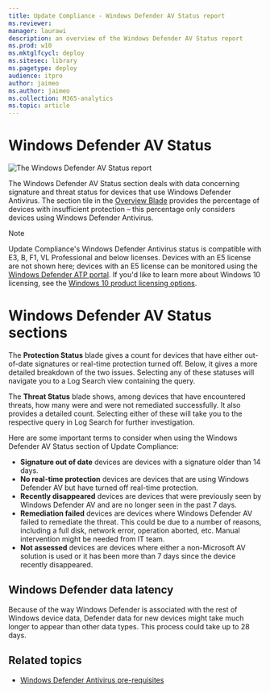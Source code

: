 ```yaml
---
title: Update Compliance - Windows Defender AV Status report
ms.reviewer: 
manager: laurawi
description: an overview of the Windows Defender AV Status report
ms.prod: w10
ms.mktglfcycl: deploy
ms.sitesec: library
ms.pagetype: deploy
audience: itpro
author: jaimeo
ms.author: jaimeo
ms.collection: M365-analytics
ms.topic: article
---
```


# Windows Defender AV Status

![The Windows Defender AV Status report](images/UC_workspace_WDAV_status.png)

The Windows Defender AV Status section deals with data concerning signature and threat status for devices that use Windows Defender Antivirus. The section tile in the [Overview Blade](update-compliance-using.md#overview-blade) provides the percentage of devices with insufficient protection – this percentage only considers devices using Windows Defender Antivirus.

>[!NOTE]
>Update Compliance's Windows Defender Antivirus status is compatible with E3, B, F1, VL Professional and below licenses. Devices with an E5 license are not shown here; devices with an E5 license can be monitored using the [Windows Defender ATP portal](https://docs.microsoft.com/windows/security/threat-protection/windows-defender-atp/configure-endpoints-windows-defender-advanced-threat-protection). If you'd like to learn more about Windows 10 licensing, see the [Windows 10 product licensing options](https://www.microsoft.com/Licensing/product-licensing/windows10.aspx). 

# Windows Defender AV Status sections
The **Protection Status** blade gives a count for devices that have either out-of-date signatures or real-time protection turned off. Below, it gives a more detailed breakdown of the two issues. Selecting any of these statuses will navigate you to a Log Search view containing the query. 

The **Threat Status** blade shows, among devices that have encountered threats, how many were and were not remediated successfully. It also provides a detailed count. Selecting either of these will take you to the respective query in Log Search for further investigation. 

Here are some important terms to consider when using the Windows Defender AV Status section of Update Compliance:
* **Signature out of date** devices are devices with a signature older than 14 days.
* **No real-time protection** devices are devices that are using Windows Defender AV but have turned off real-time protection.
* **Recently disappeared** devices are devices that were previously seen by Windows Defender AV and are no longer seen in the past 7 days.
* **Remediation failed** devices are devices where Windows Defender AV failed to remediate the threat. This could be due to a number of reasons, including a full disk, network error, operation aborted, etc. Manual intervention might be needed from IT team.
* **Not assessed** devices are devices where either a non-Microsoft AV solution is used or it has been more than 7 days since the device recently disappeared.

## Windows Defender data latency
Because of the way Windows Defender is associated with the rest of Windows device data, Defender data for new devices might take much longer to appear than other data types. This process could take up to 28 days. 

## Related topics

- [Windows Defender Antivirus pre-requisites](https://docs.microsoft.com/windows/security/threat-protection/windows-defender-antivirus/troubleshoot-reporting#confirm-pre-requisites)
